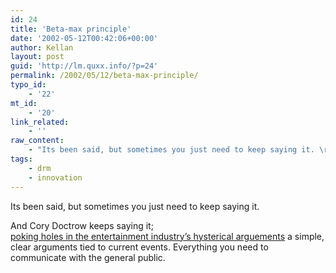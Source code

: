 ```yaml
---
id: 24
title: 'Beta-max principle'
date: '2002-05-12T00:42:06+00:00'
author: Kellan
layout: post
guid: 'http://lm.quxx.info/?p=24'
permalink: /2002/05/12/beta-max-principle/
typo_id:
    - '22'
mt_id:
    - '20'
link_related:
    - ''
raw_content:
    - "Its been said, but sometimes you just need to keep saying it. \r\n<p>And Cory Doctrow keeps saying it;  \r\n<a href=\\\"http://boingboing.net/2002_05_01_archive.html#85080016\\\">poking holes in\r\nthe entertainment industry\\'s hysterical arguements</a> a simple, clear arguments tied to current events.\r\nEverything you need to communicate with the general public."
tags:
    - drm
    - innovation
---
```


Its been said, but sometimes you just need to keep saying it.

And Cory Doctrow keeps saying it;  
[poking holes in the entertainment industry’s hysterical arguements](http://boingboing.net/2002_05_01_archive.html#85080016) a simple, clear arguments tied to current events. Everything you need to communicate with the general public.